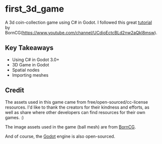 # first_3d_game

A 3d coin-collection game using C# in Godot. I followed this great [tutorial](https://www.youtube.com/watch?v=VeCrE-ge8xM&list=PLda3VoSoc_TSBBOBYwcmlamF1UrjVtccZ) by BornCG(https://www.youtube.com/channel/UCdioEctcBLd2nw2aQkl8msw).

## Key Takeaways

- Using C# in Godot 3.0+
- 3D Game in Godot
- Spatial nodes
- Importing meshes

## Credit

The assets used in this game came from free/open-sourced/cc-license resources. I'd like to thank the creators for their kindness and efforts, as well as share where other developers can find resources for their own games. :)


The image assets used in the game (ball mesh) are from [BornCG](https://www.youtube.com/channel/UCdioEctcBLd2nw2aQkl8msw).


And of course, the [Godot](https://godotengine.org/) engine is also open-sourced.
